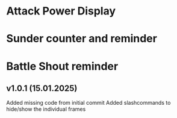 # Attack Power Display
# Sunder counter and reminder
# Battle Shout reminder

## v1.0.1 (15.01.2025)
Added missing code from initial commit
Added slashcommands to hide/show the individual frames

